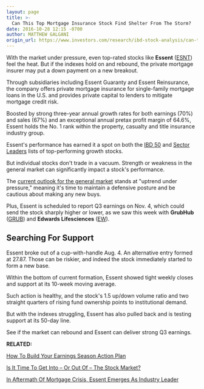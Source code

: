 ```yaml
---
layout: page
title: >-
  Can This Top Mortgage Insurance Stock Find Shelter From The Storm?
date: 2016-10-28 12:15 -0700
author: MATTHEW GALGANI
origin_url: https://www.investors.com/research/ibd-stock-analysis/can-this-top-mortgage-insurance-stock-essent-find-shelter-from-the-storm/
---
```





With the market under pressure, even top-rated stocks like **Essent** ([ESNT](https://research.investors.com/quote.aspx?symbol=ESNT)) feel the heat. But if the indexes hold on and rebound, the private mortgage insurer may put a down payment on a new breakout.


Through subsidiaries including Essent Guaranty and Essent Reinsurance, the company offers private mortgage insurance for single-family mortgage loans in the U.S. and provides private capital to lenders to mitigate mortgage credit risk.


Boosted by strong three-year annual growth rates for both earnings (70%) and sales (67%) and an exceptional annual pretax profit margin of 64.6%, Essent holds the No. 1 rank within the property, casualty and title insurance industry group.


Essent's performance has earned it a spot on both the [IBD 50](http://research.investors.com/stock-lists/ibd-50/) and [Sector Leaders](http://research.investors.com/stock-lists/sector-leaders) lists of top-performing growth stocks.


But individual stocks don't trade in a vacuum. Strength or weakness in the general market can significantly impact a stock's performance.


The [current outlook for the general market](https://www.investors.com/videos/is-it-time-to-get-into-or-out-of-the-stock-market/) stands at "uptrend under pressure," meaning it's time to maintain a defensive posture and be cautious about making any new buys.


Plus, Essent is scheduled to report Q3 earnings on Nov. 4, which could send the stock sharply higher or lower, as we saw this week with **GrubHub** ([GRUB](https://research.investors.com/quote.aspx?symbol=GRUB)) and **Edwards Lifesciences** ([EW](https://research.investors.com/quote.aspx?symbol=EW)).


Searching For Support
---------------------


Essent broke out of a cup-with-handle Aug. 4. An alternative entry formed at 27.87. Those can be riskier, and indeed the stock immediately started to form a new base.



Within the bottom of current formation, Essent showed tight weekly closes and support at its 10-week moving average.


Such action is healthy, and the stock's 1.5 up/down volume ratio and two straight quarters of rising fund ownership points to institutional demand.


But with the indexes struggling, Essent has also pulled back and is testing support at its 50-day line.


See if the market can rebound and Essent can deliver strong Q3 earnings.


**RELATED:**


[How To Build Your Earnings Season Action Plan](https://www.investors.com/videos/are-you-ready-for-next-weeks-earnings-reports-and-stock-market-action/)


[Is It Time To Get Into – Or Out Of – The Stock Market?](https://www.investors.com/videos/is-it-time-to-get-into-or-out-of-the-stock-market/)


[In Aftermath Of Mortgage Crisis, Essent Emerges As Industry Leader](https://www.investors.com/videos/investing-lessons-and-stories-from-ibd-found-bill-oneil/)




